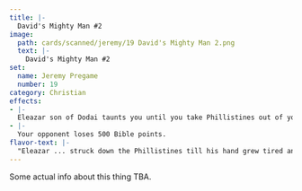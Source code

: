 ```yaml
---
title: |-
  David's Mighty Man #2
image: 
  path: cards/scanned/jeremy/19 David's Mighty Man 2.png
  text: |-
    David's Mighty Man #2
set:
  name: Jeremy Pregame
  number: 19
category: Christian
effects: 
- |-
  Eleazar son of Dodai taunts you until you take Phillistines out of your deck and discard it.
- |-
  Your opponent loses 500 Bible points.
flavor-text: |-
  "Eleazar ... struck down the Phillistines till his hand grew tired and froze to the sword"
---
```

Some actual info about this thing TBA.

